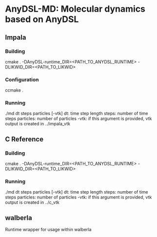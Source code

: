 # AnyDSL-MD: Molecular dynamics based on AnyDSL
## Impala
### Building
cmake . -DAnyDSL-runtime_DIR=<PATH_TO_ANYDSL_RUNTIME> -DLIKWID_DIR=<PATH_TO_LIKWID>
### Configuration
ccmake .
### Running
./md dt steps particles [-vtk] 
dt: time step length 
steps: number of time steps 
particles: number of particles 
-vtk: if this argument is provided, vtk output is created in ../impala_vtk 

## C Reference
### Building
cmake . -DAnyDSL-runtime_DIR=<PATH_TO_ANYDSL_RUNTIME> -DLIKWID_DIR=<PATH_TO_LIKWID>
### Running
./md dt steps particles [-vtk] 
dt: time step length 
steps: number of time steps 
particles: number of particles 
-vtk: if this argument is provided, vtk output is created in ../c_vtk 

## walberla
Runtime wrapper for usage within walberla

